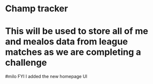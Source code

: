 # Champ tracker
# This will be used to store all of me and mealos data from league matches as we are completing a challenge 

#milo FYI I  added the new homepage UI

